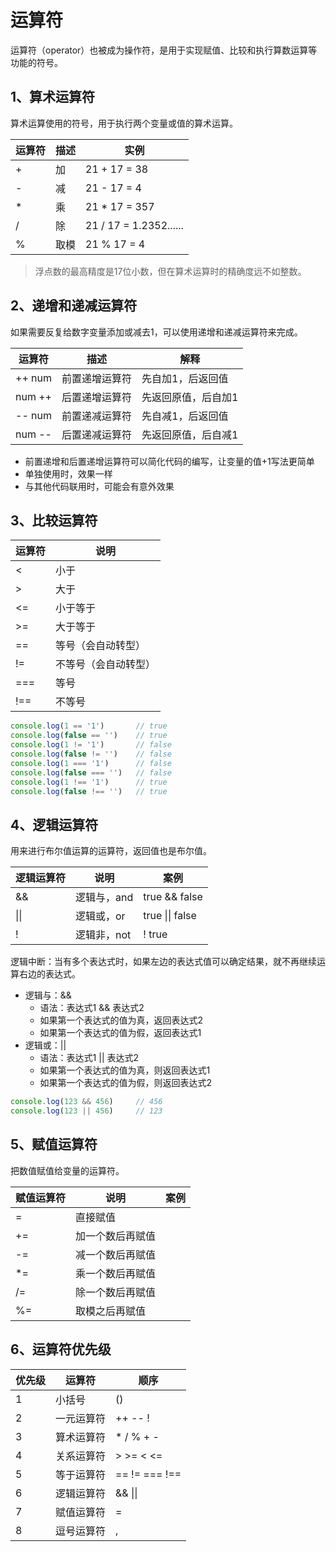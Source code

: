 # 运算符

运算符（operator）也被成为操作符，是用于实现赋值、比较和执行算数运算等功能的符号。

## 1、算术运算符

算术运算使用的符号，用于执行两个变量或值的算术运算。

| 运算符 | 描述 | 实例                   |
| ------ | ---- | ---------------------- |
| +      | 加   | 21 + 17 = 38           |
| -      | 减   | 21 - 17 = 4            |
| *      | 乘   | 21 * 17 = 357          |
| /      | 除   | 21 / 17 = 1.2352...... |
| %      | 取模 | 21 % 17 = 4            |

> 浮点数的最高精度是17位小数，但在算术运算时的精确度远不如整数。

## 2、递增和递减运算符

如果需要反复给数字变量添加或减去1，可以使用递增和递减运算符来完成。

| 运算符 | 描述           | 解释                |
| ------ | -------------- | ------------------- |
| ++ num | 前置递增运算符 | 先自加1，后返回值   |
| num ++ | 后置递增运算符 | 先返回原值，后自加1 |
| -- num | 前置递减运算符 | 先自减1，后返回值   |
| num -- | 后置递减运算符 | 先返回原值，后自减1 |

- 前置递增和后置递增运算符可以简化代码的编写，让变量的值+1写法更简单
- 单独使用时，效果一样
- 与其他代码联用时，可能会有意外效果

## 3、比较运算符

| 运算符 | 说明                 |
| ------ | -------------------- |
| \<     | 小于                 |
| \>     | 大于                 |
| \<=    | 小于等于             |
| \>=    | 大于等于             |
| ==     | 等号（会自动转型）   |
| !=     | 不等号（会自动转型） |
| ===    | 等号                 |
| !==    | 不等号               |

```js
console.log(1 == '1')		// true
console.log(false == '')	// true
console.log(1 != '1')		// false
console.log(false != '')	// false
console.log(1 === '1')		// false
console.log(false === '')	// false
console.log(1 !== '1')		// true
console.log(false !== '')	// true
```

## 4、逻辑运算符

用来进行布尔值运算的运算符，返回值也是布尔值。

| 逻辑运算符 | 说明        | 案例            |
| ---------- | ----------- | --------------- |
| &&         | 逻辑与，and | true && false   |
| \|\|       | 逻辑或，or  | true \|\| false |
| !          | 逻辑非，not | ! true          |

逻辑中断：当有多个表达式时，如果左边的表达式值可以确定结果，就不再继续运算右边的表达式。

- 逻辑与：&&
    - 语法：表达式1 && 表达式2
    - 如果第一个表达式的值为真，返回表达式2
    - 如果第一个表达式的值为假，返回表达式1
- 逻辑或：||
    - 语法：表达式1 || 表达式2
    - 如果第一个表达式的值为真，则返回表达式1
    - 如果第一个表达式的值为假，则返回表达式2

```js
console.log(123 && 456)		// 456
console.log(123 || 456)		// 123
```

## 5、赋值运算符

把数值赋值给变量的运算符。

| 赋值运算符 | 说明             | 案例 |
| ---------- | ---------------- | ---- |
| =          | 直接赋值         |      |
| +=         | 加一个数后再赋值 |      |
| -=         | 减一个数后再赋值 |      |
| *=         | 乘一个数后再赋值 |      |
| /=         | 除一个数后再赋值 |      |
| %=         | 取模之后再赋值   |      |

## 6、运算符优先级

| 优先级 | 运算符     | 顺序               |
| ------ | ---------- | ------------------ |
| 1      | 小括号     | ()                 |
| 2      | 一元运算符 | ++ -- !            |
| 3      | 算术运算符 | * / % + -          |
| 4      | 关系运算符 | \> \>= \< \<=      |
| 5      | 等于运算符 | == != \=\=\= !\=\= |
| 6      | 逻辑运算符 | && \|\|            |
| 7      | 赋值运算符 | =                  |
| 8      | 逗号运算符 | ,                  |

